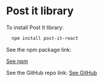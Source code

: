 # Post it library

To install Post It library:

```bash
  npm install post-it-react
```

See the npm package link:

[See npm](https://www.npmjs.com/package/post-it-react)

See the GitHub repo link:
[See GitHub](https://github.com/nicolasAguero99/post-it-library)
